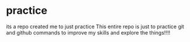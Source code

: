 # practice
its a repo created me to just practice
This entire repo is just to practice git and github commands to improve my skills and explore the things!!!!
